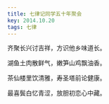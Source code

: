 ```yaml
---
title: 七律记同学五十年聚会
key: 2014.10.20
tags: 七律
---
```


齐聚长兴讨吉祥，方识他乡味道长。

湖鱼土肉散鲜气，嫩笋山鸡飘油香。

茶仙楼里饮清雅，寿圣塔前论健康。

最喜鬓白忆青涩，放胆初恋心中藏。

</br>

